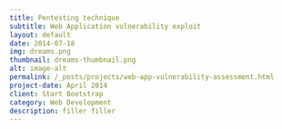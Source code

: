 ```yaml
---
title: Pentesting technique
subtitle: Web Application vulnerability exploit
layout: default
date: 2014-07-18
img: dreams.png
thumbnail: dreams-thumbnail.png
alt: image-alt
permalink: /_posts/projects/web-app-vulnerability-assessment.html
project-date: April 2014
client: Start Bootstrap
category: Web Development
description: filler filler
---
```

